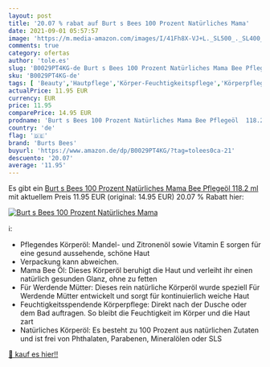```yaml
---
layout: post
title: '20.07 % rabat auf Burt s Bees 100 Prozent Natürliches Mama'
date: 2021-09-01 05:57:57
image: 'https://m.media-amazon.com/images/I/41Fh8X-VJ+L._SL500_._SL400_.jpg'
comments: true
category: ofertas
author: 'tole.es'
slug: 'B0029PT4KG-de Burt s Bees 100 Prozent Natürliches Mama Bee Pflegeöl...'
sku: 'B0029PT4KG-de'
tags: [ 'Beauty','Hautpflege','Körper-Feuchtigkeitspflege','Körperpflege','Körperöle','burts bees', ]
actualPrice: 11.95 EUR
currency: EUR
price: 11.95
comparePrice: 14.95 EUR
prodname: 'Burt s Bees 100 Prozent Natürliches Mama Bee Pflegeöl  118.2 ml'
country: 'de'
flag: '🇩🇪'
brand: 'Burts Bees'
buyurl: 'https://www.amazon.de/dp/B0029PT4KG/?tag=tolees0ca-21'
descuento: '20.07'
average: '11.95'
---
```


Es gibt ein [Burt s Bees 100 Prozent Natürliches Mama Bee Pflegeöl  118.2 ml](https://www.amazon.de/dp/B0029PT4KG/?tag=tolees0ca-21) mit aktuellem Preis 11.95 EUR (original: 14.95 EUR) 20.07 % Rabatt hier:

[![Burt s Bees 100 Prozent Natürliches Mama](https://m.media-amazon.com/images/I/41Fh8X-VJ+L._SL500_._SL400_.jpg)](https://www.amazon.de/dp/B0029PT4KG/?tag=tolees0ca-21)

ℹ️:

- Pflegendes Körperöl: Mandel- und Zitronenöl sowie Vitamin E sorgen für eine gesund aussehende, schöne Haut
- Verpackung kann abweichen.
- Mama Bee Öl: Dieses Körperöl beruhigt die Haut und verleiht ihr einen natürlich gesunden Glanz, ohne zu fetten
- Für Werdende Mütter: Dieses rein natürliche Körperöl wurde speziell Für Werdende Mütter entwickelt und sorgt für kontinuierlich weiche Haut
- Feuchtigkeitsspendende Körperpflege: Direkt nach der Dusche oder dem Bad auftragen. So bleibt die Feuchtigkeit im Körper und die Haut zart
- Natürliches Körperöl: Es besteht zu 100 Prozent aus natürlichen Zutaten und ist frei von Phthalaten, Parabenen, Mineralölen oder SLS

[🛒 kauf es hier!!](https://www.amazon.de/dp/B0029PT4KG/?tag=tolees0ca-21)
